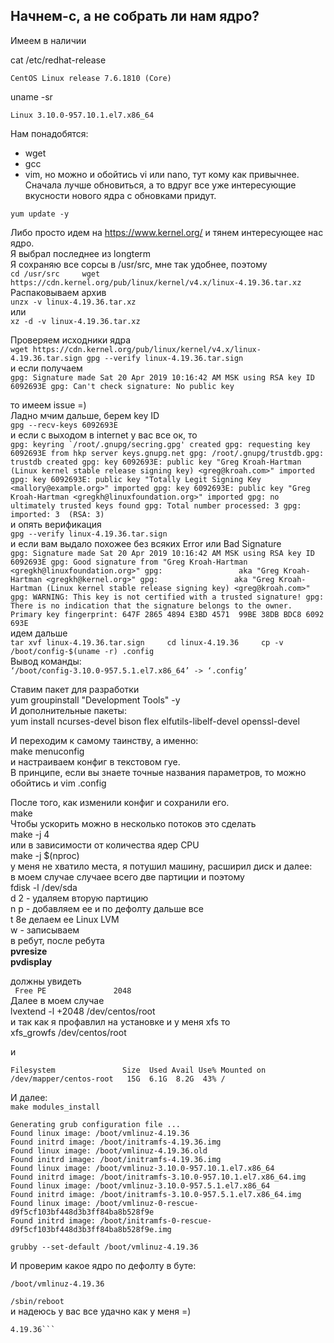 ## Начнем-с, а не собрать ли нам ядро?    
Имеем в наличии    

cat /etc/redhat-release    

 ``` CentOS Linux release 7.6.1810 (Core) ```

uname -sr    

``` Linux 3.10.0-957.10.1.el7.x86_64 ```    

Нам понадобятся:    

* wget    
* gcc    
* vim, но  можно и обойтись vi  или nano, тут кому как привычнее.    
Сначала лучше обновиться, а то вдруг все уже интересующие вкусности нового ядра с обновками придут.    

``yum update -y``    

Либо просто идем на https://www.kernel.org/ и тянем интересующее нас ядро.    
Я выбрал последнее из longterm    
Я сохраняю все сорсы в /usr/src, мне так удобнее, поэтому    
``cd /usr/src    
wget https://cdn.kernel.org/pub/linux/kernel/v4.x/linux-4.19.36.tar.xz``    
Распаковываем архив    
``unzx -v linux-4.19.36.tar.xz``    
или    
``xz -d -v linux-4.19.36.tar.xz``

Проверяем исходники ядра    
``wget https://cdn.kernel.org/pub/linux/kernel/v4.x/linux-4.19.36.tar.sign
gpg --verify linux-4.19.36.tar.sign``    
и если получаем    
``gpg: Signature made Sat 20 Apr 2019 10:16:42 AM MSK using RSA key ID 6092693E
gpg: Can't check signature: No public key``    

то имеем issue =)    
Ладно мчим дальше, берем key ID    
``gpg --recv-keys 6092693E``    
и если с выходом в internet у вас все ок, то    
``gpg: keyring `/root/.gnupg/secring.gpg' created
gpg: requesting key 6092693E from hkp server keys.gnupg.net
gpg: /root/.gnupg/trustdb.gpg: trustdb created
gpg: key 6092693E: public key "Greg Kroah-Hartman (Linux kernel stable release signing key) <greg@kroah.com>" imported
gpg: key 6092693E: public key "Totally Legit Signing Key <mallory@example.org>" imported
gpg: key 6092693E: public key "Greg Kroah-Hartman <gregkh@linuxfoundation.org>" imported
gpg: no ultimately trusted keys found
gpg: Total number processed: 3
gpg:               imported: 3  (RSA: 3)
``    
 и опять верификация    
``gpg --verify linux-4.19.36.tar.sign``    
и если вам выдало похожее без всяких Error или Bad Signature    
``gpg: Signature made Sat 20 Apr 2019 10:16:42 AM MSK using RSA key ID 6092693E
gpg: Good signature from "Greg Kroah-Hartman <gregkh@linuxfoundation.org>"
gpg:                 aka "Greg Kroah-Hartman <gregkh@kernel.org>"
gpg:                 aka "Greg Kroah-Hartman (Linux kernel stable release signing key) <greg@kroah.com>"
gpg: WARNING: This key is not certified with a trusted signature!
gpg:          There is no indication that the signature belongs to the owner.
Primary key fingerprint: 647F 2865 4894 E3BD 4571  99BE 38DB BDC8 6092 693E
``    
идем дальше    
 ``tar xvf linux-4.19.36.tar.sign    
  cd linux-4.19.36    
  cp -v /boot/config-$(uname -r) .config``        
Вывод команды:    
 ```‘/boot/config-3.10.0-957.5.1.el7.x86_64’ -> ‘.config’```    

Ставим  пакет для разработки    
yum groupinstall "Development Tools" -y    
И дополнительные пакеты:    
yum install ncurses-devel bison flex elfutils-libelf-devel openssl-devel    

И переходим к самому таинству, а именно:    
 make menuconfig    
 и настраиваем конфиг в текстовом гуе.    
В принципе, если вы знаете точные названия параметров, то можно обойтись и vim .config    

После того, как изменили конфиг и сохранили его.    
make    
Чтобы ускорить можно в несколько потоков это сделать    
make -j 4    
или в зависимости от количества ядер CPU    
make -j $(nproc)    
у меня не хватило места, я потушил машину, расширил диск и далее:    
в моем случае случаее всего две партиции и поэтому    
fdisk -l /dev/sda    
d 2 - удаляем вторую партицию    
n p - добавляем ее  и по дефолту дальше все    
t 8e  делаем ее Linux LVM    
w - записываем    
в ребут, после ребута    
**pvresize**    
**pvdisplay**    

должны увидеть    
``` Free PE               2048```    
Далее в моем случае    
lvextend -l +2048 /dev/centos/root    
и так как я профавлил на установке и у меня xfs то    
 xfs_growfs /dev/centos/root    

и    

```df -h
Filesystem               Size  Used Avail Use% Mounted on
/dev/mapper/centos-root   15G  6.1G  8.2G  43% /
```    
И далее:    
```make modules_install ```
```grub2-mkconfig -o /boot/grub2/grub.cfg
Generating grub configuration file ...
Found linux image: /boot/vmlinuz-4.19.36
Found initrd image: /boot/initramfs-4.19.36.img
Found linux image: /boot/vmlinuz-4.19.36.old
Found initrd image: /boot/initramfs-4.19.36.img
Found linux image: /boot/vmlinuz-3.10.0-957.10.1.el7.x86_64
Found initrd image: /boot/initramfs-3.10.0-957.10.1.el7.x86_64.img
Found linux image: /boot/vmlinuz-3.10.0-957.5.1.el7.x86_64
Found initrd image: /boot/initramfs-3.10.0-957.5.1.el7.x86_64.img
Found linux image: /boot/vmlinuz-0-rescue-d9f5cf103bf448d3b3ff84ba8b528f9e
Found initrd image: /boot/initramfs-0-rescue-d9f5cf103bf448d3b3ff84ba8b528f9e.img
```
```grubby --set-default /boot/vmlinuz-4.19.36```    


И проверим какое ядро по дефолту в буте:    
```# grubby --default-kernel
/boot/vmlinuz-4.19.36
```
```/sbin/reboot```    
и надеюсь у вас все удачно как у меня =)    
```[mikelog@localhost ~]$ uname -r
4.19.36```
